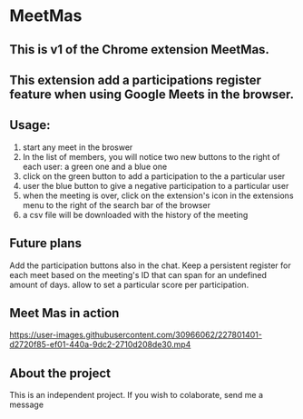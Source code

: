 # MeetMas

## This is v1 of the Chrome extension MeetMas.
## This extension add a participations register feature when using Google Meets in the browser.

## Usage:
1) start any meet in the broswer
2) In the list of members, you will notice two new buttons to the right of each user: a green one and a blue one 
3) click on the green button to add a participation to the a particular user
4) user the blue button to give a negative participation to a particular user
5) when the meeting is over, click on the extension's icon in the extensions menu to the right of the search bar of the browser
6) a csv file will be downloaded with the history of the meeting

## Future plans
Add the participation buttons also in the chat.
Keep a persistent register for each meet based on the meeting's ID that can span for an undefined amount of days.
allow to set a particular score per participation.


## Meet Mas in action
https://user-images.githubusercontent.com/30966062/227801401-d2720f85-ef01-440a-9dc2-2710d208de30.mp4


## About the project
This is an independent project.
If you wish to colaborate, send me a message